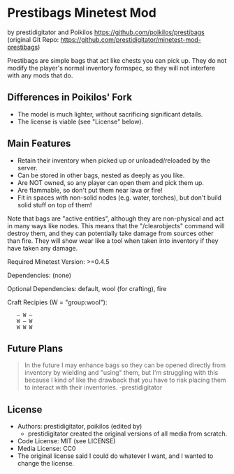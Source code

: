 # Prestibags Minetest Mod
by prestidigitator and Poikilos <https://github.com/poikilos/prestibags>
(original Git Repo:
<https://github.com/prestidigitator/minetest-mod-prestibags>)

Prestibags are simple bags that act like chests you can pick up.  They
do not modify the player's normal inventory formspec, so they will not
interfere with any mods that do.

## Differences in Poikilos' Fork
- The model is much lighter, without sacrificing significant details.
- The license is viable (see "License" below).

## Main Features
- Retain their inventory when picked up or unloaded/reloaded by the
  server.
- Can be stored in other bags, nested as deeply as you like.
- Are NOT owned, so any player can open them and pick them up.
- Are flammable, so don't put them near lava or fire!
- Fit in spaces with non-solid nodes (e.g. water, torches), but don't
  build solid stuff on top of them!

Note that bags are "active entities", although they are non-physical
and act in many ways like nodes.  This means that the "/clearobjects"
command will destroy them, and they can potentially take damage from
sources other than fire.  They will show wear like a tool when taken
into inventory if they have taken any damage.

Required Minetest Version: >=0.4.5

Dependencies: (none)

Optional Dependencies: default, wool (for crafting), fire

Craft Recipies (W = "group:wool"):
```
   — W —
   W — W
   W W W
```



## Future Plans
> In the future I may enhance bags so they can be opened directly from
> inventory by wielding and "using" them, but I'm struggling with this
> because I kind of like the drawback that you have to risk placing them
> to interact with their inventories.
-prestidigitator

## License
- Authors: prestidigitator, poikilos (edited by)
  - prestidigitator created the original versions of all media from
    scratch.
- Code License: MIT (see LICENSE)
- Media License: CC0
- The original license said I could do whatever I want, and I wanted to
  change the license.

